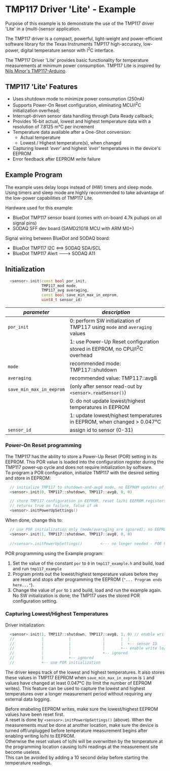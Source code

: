 # TMP117 Driver 'Lite' - Example

Purpose of this example is to demonstrate the use of the TMP117 driver 'Lite' in a (multi-)sensor application.

The TMP117 driver is a compact, powerful, light-weight and power-efficient software library for the Texas Instruments TMP117
high-accuracy, low-power, digital temperature sensor with I<sup>2</sup>C interface.

The TMP117 Driver 'Lite' provides basic functionality for temperature measurements at minimum power consumption.
TMP117 Lite is inspired by [Nils Minor's TMP117-Arduino](https://github.com/NilsMinor/TMP117-Arduino).

## TMP117 'Lite' Features

- Uses shutdown mode to minimize power consumption (250nA)
- Supports Power-On Reset configuration, eliminating MCU/I<sup>2</sup>C initialization overhead;
- Interrupt-driven sensor data handling through Data Ready callback;
- Provides 16-bit actual, lowest and highest temperature data with a resolution of 7.8125 m°C per increment
- Temperature data available after a One-Shot conversion:
  - Actual temperature
  - Lowest / Highest temperature(s), when changed
- Capturing lowest *'ever'* and highest *'ever'* temperatures in the device's EEPROM
- Error feedback after EEPROM write failure

## Example Program

The example uses delay loops instead of (HW) timers and sleep mode. Using timers and
sleep mode are highly recommended to take advantage of the low-power capabilities of TMP117 Lite.
  
Hardware used for this example:

- BlueDot TMP117 sensor board (comes with on-board 4.7k pullups on all signal pins)
- SODAQ SFF dev board (SAMD21G18 MCU with ARM M0+)

Signal wiring between BlueDot and SODAQ board:

- BlueDot TMP117 I2C <==> SODAQ SDA/SCL
- BlueDot TMP117 Alert ---> SODAQ A11

## Initialization

```cpp
  <sensor>.init(const bool por_init,
                TMP117_mod mode,
                TMP117_avg averaging,
                const bool save_min_max_in_eeprom,
                uint8_t sensor_id)
```

|  *parameter*             | *description*                                                                 |
|--------------------------|-------------------------------------------------------------------------------|
| `por_init`               | 0: perform SW initialization of TMP117 using `mode` and `averaging` values    |
|                          | 1: use Power-Up Reset configuration stored in EEPROM, no CPU/I<sup>2</sup>C overhead |
| `mode`                   | recommended mode: TMP117::shutdown                                            |
| `averaging`              | recommended value: TMP117::avg8                                               |
| `save_min_max_in_eeprom` | (only after sensor read-out by `<sensor>.readSensor()`)                       |
|                          | 0: do not update lowest/highest temperatures in EEPROM                        |
|                          | 1: update lowest/highest temperatures in EEPROM, when changed > 0.047°C       |
| `sensor_id`              | assign id to sensor (0-31)                                                    |

### Power-On Reset programming

The TMP117 has the ability to store a Power-Up Reset (POR) setting in its EEPROM. This POR value is loaded into the
configuration register during the TMP117 power-up cycle and does not require initialization by software.  
To program a POR configuration, initialize TMP117 with the desired setting and store in EEPROM:

```cpp
  // initialize TMP117 to shutdown-and-avg8 mode, no EEPROM updates of lo/hi temperature, sensor ID = 0
  <sensor>.init(0, TMP117::shutdown, TMP117::avg8, 0, 0)

  // store TMP117 configuration in EEPROM, reset lo/hi EEPROM registers to factory values
  // returns true on failure, false if ok
  <sensor>.initPowerUpSettings()                  
```

When done, change this to:

```cpp
  // use POR initialization only (mode/averaging are ignored), no EEPROM updates of lo/hi temperature, sensor ID = 0
  <sensor>.init(1, TMP117::shutdown, TMP117::avg8, 0, 0)
  
  //<sensor>.initPowerUpSettings()        <--- no longer needed - POR has been setup
```

POR programming using the Example program:

1. Set the value of the constant `por` to `0` in `tmp117_example.h` and build, load and run `tmp117_example`
2. Program prints out the lowest/highest temperature values before they are reset and stops after programming the EEPROM  (`"... Program ends here..."`).
3. Change the value of `por` to `1` and build, load and run the example again. No SW initialization is done; the TMP117 uses the stored POR configuration setting.

### Capturing Lowest/Highest Temperatures

Driver initialization:

```cpp
  <sensor>.init(1, TMP117::shutdown, TMP117::avg8, 1, 0) // enable writing lowest/highest temperature to EEPROM
  //            |           |              |       |  |
  //            |           |              |       |  +-- sensor ID
  //            |           |              |       +-- enable write lo/hi temp to EEPROM
  //            |           |              +-- ignored
  //            |           +-- ignored
  //            +-- use POR initialization 
```

The driver keeps track of the lowest and highest temperatures. It also stores these values in TMP117 EEPROM when
`save_min_max_in_eeprom` is `1` and values have changed at least 0.047°C (to limit the number of EEPROM writes).
This feature can be used to capture the lowest and highest temperatures over a longer measurement period
without requiring any external data logging.

Before enabeling EEPROM writes, make sure the lowest/highest EEPROM values have been reset first.  
A reset is done by `<sensor>.initPowerUpSettings()` (above). When the measurements must be done at another location, make sure
the device is turned off/unplugged before temperature measurement begins after enabling writing lo/hi to EEPROM.  
Otherwise the reset values of lo/hi will be overwritten by the temperature at the programming location causing
lo/hi readings at the measurement site become useless.  
This can be avoided by adding a 10 second delay before starting the temperature readings.
